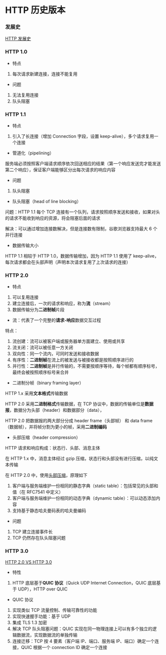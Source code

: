 # HTTP 历史版本


### 发展史

[HTTP 发展史](HTTP发展史.png)


### HTTP 1.0

* 特点

1. 每次请求新建连接，连接不能复用


* 问题

1. 无法复用连接
2. 队头阻塞


### HTTP 1.1

* 特点

1. 引入了长连接（增加 Connection 字段，设置 keep-alive），多个请求复用一个连接


* 管道化（pipelining）

服务端必须按照客户端请求顺序依次回送相应的结果（第一个响应发送完才能发送第二个响应），保证客户端能够区分出每次请求的响应内容


* 问题

1. 队头阻塞


* 队头阻塞（head of line blocking）

问题：HTTP 1.1 每个 TCP 连接有一个队列，请求按照顺序发送和接收，如果对头的请求不能收到响应的资源，将会阻塞后面的请求

解决：可以通过增加连接数解决，但是连接数有限制，谷歌浏览器支持最大 6 个并行连接


* 数据传输大小

HTTP 1.1 相较于 HTTP 1.0，数据传输增加，因为 HTTP 1.1 使用了 keep-alive，每次请求都会在头部声明（声明本次请求复用了上次请求的连接）


### HTTP 2.0

* 特点

1. 可以复用连接
2. 建立连接后，一次的请求和响应，称为**流**（stream）
3. 数据传输分为**二进制帧**片段


* 流：代表了一个完整的**请求-响应**数据交互过程

特点：

1. 流创建：流可以被客户端或服务器单方面建立、使用或共享
2. 流关闭：流可以被任意一方关闭
3. 双向性：同一个流内，可同时发送和接收数据
4. 有序性：**二进制帧**在流上的被发送与被接收都是按照顺序进行的
5. 并行性：**二进制帧**是并行传输的，不需要按顺序等待，每个帧都有顺序标号，最终会被按照顺序标号来合并


* 二进制分帧（binary framing layer）

HTTP 1.x 采用**文本格式**传输数据

HTTP 2.0 采用**二进制格式**传输数据，在 TCP 协议中，数据的传输单位是**数据报**，数据分为头部（header）和数据部分（data），

HTTP 2.0 把数据报的两大部分分成 header frame（头部帧） 和 data frame（数据帧），并将帧分割为更小的帧，采用**二进制编码**


* 头部压缩（header compression）

HTTP 请求和响应构成：状态行、头部、消息主体

在 HTTP 1.x 中，消息主体经过 gzip 压缩，状态行和头部没有进行压缩，以纯文本传输

在 HTTP 2.0 中，使用[头部压缩](头部压缩.png)，原理如下

1. 客户端与服务端维护一份相同的静态字典（static table）：包括常见的头部和值（在 RFC7541 中定义）
2. 客户端与服务端维护一份相同的动态字典（dynamic table）：可以动态添加内容
3. 支持基于静态哈夫曼码表的哈夫曼编码


* 问题

1. TCP 建立连接事件长
2. TCP 仍然存在队头阻塞问题


### HTTP 3.0

[HTTP 2.0 VS HTTP 3.0](HTTP%202.0%20VS%20HTTP%203.0.png)

* 特性

1. HTTP 底层基于**QUIC 协议**（Quick UDP Internet Connection，QUIC 底层基于 UDP），HTTP over QUIC


* QUIC 协议

1. 实现类似 TCP 流量控制、传输可靠性的功能
2. 实现快速握手功能：基于 UDP
3. 集成 TLS 1.3 加密
4. 解决 TCP 队头阻塞问题：QUIC 实现在同一物理连接上可以有多个独立的逻辑数据流，实现数据流的单独传输
5. 连接迁移：TCP 按 4 要素（客户端 IP、端口、服务端 IP、端口）确定一个连接，QUIC 根据一个 connection ID 确定一个连接

